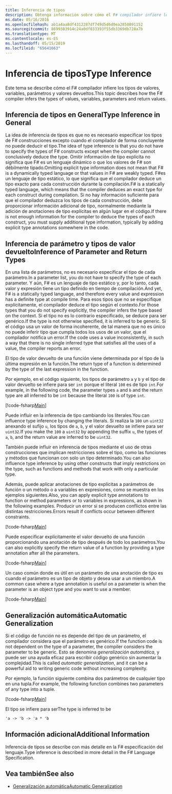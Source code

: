 ```yaml
---
title: Inferencia de tipos
description: Obtenga información sobre cómo el F# compilador infiere los tipos de valores, variables, parámetros y valores devueltos.
ms.date: 05/16/2016
ms.openlocfilehash: ab1a4aa8df4312287df749d5d6d0ea2858091152
ms.sourcegitcommit: 8699383914c24a0df033393f55db3369db728a7b
ms.translationtype: MT
ms.contentlocale: es-ES
ms.lasthandoff: 05/15/2019
ms.locfileid: "65641663"
---
```

# <a name="type-inference"></a><span data-ttu-id="5346f-103">Inferencia de tipos</span><span class="sxs-lookup"><span data-stu-id="5346f-103">Type Inference</span></span>

<span data-ttu-id="5346f-104">Este tema se describe cómo el F# compilador infiere los tipos de valores, variables, parámetros y valores devueltos.</span><span class="sxs-lookup"><span data-stu-id="5346f-104">This topic describes how the F# compiler infers the types of values, variables, parameters and return values.</span></span>

## <a name="type-inference-in-general"></a><span data-ttu-id="5346f-105">Inferencia de tipos en General</span><span class="sxs-lookup"><span data-stu-id="5346f-105">Type Inference in General</span></span>

<span data-ttu-id="5346f-106">La idea de inferencia de tipos es que no es necesario especificar los tipos de F# construcciones excepto cuando el compilador de forma concluyente no puede deducir el tipo.</span><span class="sxs-lookup"><span data-stu-id="5346f-106">The idea of type inference is that you do not have to specify the types of F# constructs except when the compiler cannot conclusively deduce the type.</span></span> <span data-ttu-id="5346f-107">Omitir información de tipo explícita no significa que F# es un lenguaje dinámico o que los valores de F# son débilmente tipado.</span><span class="sxs-lookup"><span data-stu-id="5346f-107">Omitting explicit type information does not mean that F# is a dynamically typed language or that values in F# are weakly typed.</span></span> <span data-ttu-id="5346f-108">F#es un lenguaje de tipo estático, lo que significa que el compilador deduce un tipo exacto para cada construcción durante la compilación.</span><span class="sxs-lookup"><span data-stu-id="5346f-108">F# is a statically typed language, which means that the compiler deduces an exact type for each construct during compilation.</span></span> <span data-ttu-id="5346f-109">Si no hay información suficiente para que el compilador deduzca los tipos de cada construcción, debe proporcionar información adicional de tipo, normalmente mediante la adición de anotaciones de tipo explícitas en algún lugar en el código.</span><span class="sxs-lookup"><span data-stu-id="5346f-109">If there is not enough information for the compiler to deduce the types of each construct, you must supply additional type information, typically by adding explicit type annotations somewhere in the code.</span></span>

## <a name="inference-of-parameter-and-return-types"></a><span data-ttu-id="5346f-110">Inferencia de parámetro y tipos de valor devuelto</span><span class="sxs-lookup"><span data-stu-id="5346f-110">Inference of Parameter and Return Types</span></span>

<span data-ttu-id="5346f-111">En una lista de parámetros, no es necesario especificar el tipo de cada parámetro.</span><span class="sxs-lookup"><span data-stu-id="5346f-111">In a parameter list, you do not have to specify the type of each parameter.</span></span> <span data-ttu-id="5346f-112">Y aún, F# es un lenguaje de tipo estático y, por lo tanto, cada valor y expresión tiene un tipo definido en tiempo de compilación.</span><span class="sxs-lookup"><span data-stu-id="5346f-112">And yet, F# is a statically typed language, and therefore every value and expression has a definite type at compile time.</span></span> <span data-ttu-id="5346f-113">Para esos tipos que no se especifique explícitamente, el compilador deduce el tipo según el contexto.</span><span class="sxs-lookup"><span data-stu-id="5346f-113">For those types that you do not specify explicitly, the compiler infers the type based on the context.</span></span> <span data-ttu-id="5346f-114">Si el tipo no es lo contrario especificado, se deduce para ser genérico.</span><span class="sxs-lookup"><span data-stu-id="5346f-114">If the type is not otherwise specified, it is inferred to be generic.</span></span> <span data-ttu-id="5346f-115">Si el código usa un valor de forma incoherente, de tal manera que no es único no puede inferir tipo que cumpla todos los usos de un valor, que el compilador notifica un error.</span><span class="sxs-lookup"><span data-stu-id="5346f-115">If the code uses a value inconsistently, in such a way that there is no single inferred type that satisfies all the uses of a value, the compiler reports an error.</span></span>

<span data-ttu-id="5346f-116">El tipo de valor devuelto de una función viene determinada por el tipo de la última expresión en la función.</span><span class="sxs-lookup"><span data-stu-id="5346f-116">The return type of a function is determined by the type of the last expression in the function.</span></span>

<span data-ttu-id="5346f-117">Por ejemplo, en el código siguiente, los tipos de parámetro `a` y `b` y el tipo de valor devuelto se infiere para ser `int` porque el literal `100` es de tipo `int`.</span><span class="sxs-lookup"><span data-stu-id="5346f-117">For example, in the following code, the parameter types `a` and `b` and the return type are all inferred to be `int` because the literal `100` is of type `int`.</span></span>

[!code-fsharp[Main](../../../samples/snippets/fsharp/lang-ref-3/snippet301.fs)]

<span data-ttu-id="5346f-118">Puede influir en la inferencia de tipo cambiando los literales.</span><span class="sxs-lookup"><span data-stu-id="5346f-118">You can influence type inference by changing the literals.</span></span> <span data-ttu-id="5346f-119">Si realiza la `100` un `uint32` anexando el sufijo `u`, los tipos de `a`, `b`, y el valor devuelto se infiere para ser `uint32`.</span><span class="sxs-lookup"><span data-stu-id="5346f-119">If you make the `100` a `uint32` by appending the suffix `u`, the types of `a`, `b`, and the return value are inferred to be `uint32`.</span></span>

<span data-ttu-id="5346f-120">También puede influir en inferencia de tipos mediante el uso de otras construcciones que implican restricciones sobre el tipo, como las funciones y métodos que funcionan con solo un tipo determinado.</span><span class="sxs-lookup"><span data-stu-id="5346f-120">You can also influence type inference by using other constructs that imply restrictions on the type, such as functions and methods that work with only a particular type.</span></span>

<span data-ttu-id="5346f-121">Además, puede aplicar anotaciones de tipo explícitas a parámetros de función o un método o a variables en expresiones, como se muestra en los ejemplos siguientes.</span><span class="sxs-lookup"><span data-stu-id="5346f-121">Also, you can apply explicit type annotations to function or method parameters or to variables in expressions, as shown in the following examples.</span></span> <span data-ttu-id="5346f-122">Producir un error si se producen conflictos entre las distintas restricciones.</span><span class="sxs-lookup"><span data-stu-id="5346f-122">Errors result if conflicts occur between different constraints.</span></span>

[!code-fsharp[Main](../../../samples/snippets/fsharp/lang-ref-3/snippet302.fs)]

<span data-ttu-id="5346f-123">Puede especificar explícitamente el valor devuelto de una función proporcionando una anotación de tipo después de todo los parámetros.</span><span class="sxs-lookup"><span data-stu-id="5346f-123">You can also explicitly specify the return value of a function by providing a type annotation after all the parameters.</span></span>

[!code-fsharp[Main](../../../samples/snippets/fsharp/lang-ref-3/snippet303.fs)]

<span data-ttu-id="5346f-124">Un caso común donde es útil en un parámetro de una anotación de tipo es cuando el parámetro es un tipo de objeto y desea usar a un miembro.</span><span class="sxs-lookup"><span data-stu-id="5346f-124">A common case where a type annotation is useful on a parameter is when the parameter is an object type and you want to use a member.</span></span>

[!code-fsharp[Main](../../../samples/snippets/fsharp/lang-ref-3/snippet304.fs)]

## <a name="automatic-generalization"></a><span data-ttu-id="5346f-125">Generalización automática</span><span class="sxs-lookup"><span data-stu-id="5346f-125">Automatic Generalization</span></span>

<span data-ttu-id="5346f-126">Si el código de función no es depende del tipo de un parámetro, el compilador considera que el parámetro es genérico.</span><span class="sxs-lookup"><span data-stu-id="5346f-126">If the function code is not dependent on the type of a parameter, the compiler considers the parameter to be generic.</span></span> <span data-ttu-id="5346f-127">Esto se denomina *generalización automática*, y puede ser una ayuda eficaz para escribir código genérico sin aumentar la complejidad.</span><span class="sxs-lookup"><span data-stu-id="5346f-127">This is called *automatic generalization*, and it can be a powerful aid to writing generic code without increasing complexity.</span></span>

<span data-ttu-id="5346f-128">Por ejemplo, la función siguiente combina dos parámetros de cualquier tipo en una tupla.</span><span class="sxs-lookup"><span data-stu-id="5346f-128">For example, the following function combines two parameters of any type into a tuple.</span></span>

[!code-fsharp[Main](../../../samples/snippets/fsharp/lang-ref-3/snippet305.fs)]

<span data-ttu-id="5346f-129">El tipo se infiere para ser</span><span class="sxs-lookup"><span data-stu-id="5346f-129">The type is inferred to be</span></span>

```fsharp
'a -> 'b -> 'a * 'b
```

## <a name="additional-information"></a><span data-ttu-id="5346f-130">Información adicional</span><span class="sxs-lookup"><span data-stu-id="5346f-130">Additional Information</span></span>

<span data-ttu-id="5346f-131">Inferencia de tipos se describe con más detalle en la F# especificación del lenguaje.</span><span class="sxs-lookup"><span data-stu-id="5346f-131">Type inference is described in more detail in the F# Language Specification.</span></span>

## <a name="see-also"></a><span data-ttu-id="5346f-132">Vea también</span><span class="sxs-lookup"><span data-stu-id="5346f-132">See also</span></span>

- [<span data-ttu-id="5346f-133">Generalización automática</span><span class="sxs-lookup"><span data-stu-id="5346f-133">Automatic Generalization</span></span>](generics/automatic-generalization.md)
